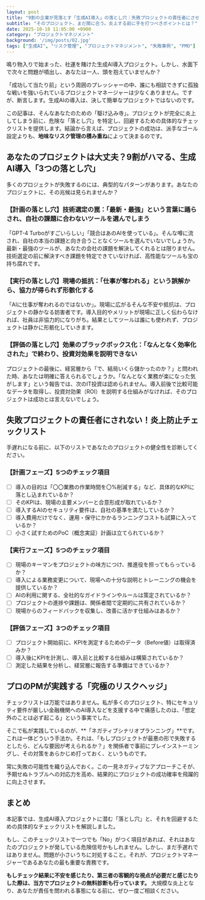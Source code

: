 ```yaml
---
layout: post
title: "9割の企業が見落とす「生成AI導入」の落とし穴｜失敗プロジェクトの責任者にさせられないためのチェックリスト"
subtitle: "そのプロジェクト、まだ間に合う。炎上する前に手を打つべきポイントとは？"
date: 2025-10-18 11:05:00 +0900
category: "プロジェクトマネジメント"
background: '/img/posts/02.jpg'
tags: ["生成AI", "リスク管理", "プロジェクトマネジメント", "失敗事例", "PMO"]
---
```


鳴り物入りで始まった、社運を賭けた生成AI導入プロジェクト。しかし、水面下で次々と問題が噴出し、あなたは一人、頭を抱えていませんか？

「成功して当たり前」という周囲のプレッシャーの中、誰にも相談できずに孤独な戦いを強いられているプロジェクトマネージャーは少なくありません。ですが、断言します。生成AIの導入は、決して簡単なプロジェクトではないのです。

この記事は、そんなあなたのための「駆け込み寺」。プロジェクトが完全に炎上してしまう前に、危険な「落とし穴」を特定し、回避するための具体的なチェックリストを提供します。結論から言えば、プロジェクトの成功は、派手なゴール設定よりも、**地味なリスク管理の積み重ね**によって決まるのです。

## あなたのプロジェクトは大丈夫？9割がハマる、生成AI導入「3つの落とし穴」

多くのプロジェクトが失敗するのには、典型的なパターンがあります。あなたのプロジェクトに、その兆候は見られませんか？

### 【計画の落とし穴】技術選定の罠：「最新・最強」という言葉に踊らされ、自社の課題に合わないツールを選んでしまう

「GPT-4 Turboがすごいらしい」「競合はあのAIを使っている」。そんな噂に流され、自社の本当の課題と向き合うことなくツールを選んでいないでしょうか。最新・最強のツールが、あなたの会社の課題を解決してくれるとは限りません。技術選定の前に解決すべき課題を特定できていなければ、高性能なツールも宝の持ち腐れです。

### 【実行の落とし穴】現場の抵抗：「仕事が奪われる」という誤解から、協力が得られず形骸化する

「AIに仕事が奪われるのではないか」。現場に広がるそんな不安や抵抗は、プロジェクトの静かなる妨害者です。導入目的やメリットが現場に正しく伝わらなければ、社員は非協力的になりがち。結果としてツールは誰にも使われず、プロジェクトは静かに形骸化していきます。

### 【評価の落とし穴】効果のブラックボックス化：「なんとなく効率化された」で終わり、投資対効果を説明できない

プロジェクトの最後に、経営層から「で、結局いくら儲かったのか？」と問われた時、あなたは明確に答えられるでしょうか。「なんとなく業務が楽になった気がします」という報告では、次のIT投資は認められません。導入前後で比較可能なデータを取得し、投資対効果（ROI）を説明する仕組みがなければ、そのプロジェクトは成功とは言えないでしょう。

## 失敗プロジェクトの責任者にされない！炎上防止チェックリスト

手遅れになる前に、以下のリストであなたのプロジェクトの健全性を診断してください。

### 【計画フェーズ】5つのチェック項目
- [ ] 導入の目的は「〇〇業務の作業時間を〇%削減する」など、具体的なKPIに落とし込まれているか？
- [ ] そのKPIは、現場の主要メンバーと合意形成が取れているか？
- [ ] 導入するAIのセキュリティ要件は、自社の基準を満たしているか？
- [ ] 導入費用だけでなく、運用・保守にかかるランニングコストも試算に入っているか？
- [ ] 小さく試すためのPoC（概念実証）計画は立てられているか？

### 【実行フェーズ】5つのチェック項目
- [ ] 現場のキーマンをプロジェクトの味方につけ、推進役を担ってもらっているか？
- [ ] 導入による業務変更について、現場への十分な説明とトレーニングの機会を提供しているか？
- [ ] AIの利用に関する、全社的なガイドラインやルールは策定されているか？
- [ ] プロジェクトの進捗や課題は、関係者間で定期的に共有されているか？
- [ ] 現場からのフィードバックを収集し、改善に活かす仕組みはあるか？

### 【評価フェーズ】3つのチェック項目
- [ ] プロジェクト開始前に、KPIを測定するためのデータ（Before値）は取得済みか？
- [ ] 導入後にKPIを計測し、導入前と比較する仕組みは構築されているか？
- [ ] 測定した結果を分析し、経営層に報告する準備はできているか？

## プロのPMが実践する「究極のリスクヘッジ」

チェックリストは万能ではありません。私が多くのプロジェクト、特にセキュリティ要件が厳しい金融機関へのAI導入などを支援する中で痛感したのは、「想定外のことは必ず起こる」という事実でした。

そこで私が実践しているのが、**「ネガティブシナリオプランニング」**です。これは一体どういう手法か。それは、「もしプロジェクトが最悪の形で失敗するとしたら、どんな要因が考えられるか？」を関係者で事前にブレインストーミングし、その対策をあらかじめ打っておく、というものです。

常に失敗の可能性を織り込んでおく。この一見ネガティブなアプローチこそが、予期せぬトラブルへの対応力を高め、結果的にプロジェクトの成功確率を飛躍的に向上させます。

## まとめ

本記事では、生成AI導入プロジェクトに潜む「落とし穴」と、それを回避するための具体的なチェックリストを解説しました。

もし、このチェックリストで一つでも「No」がつく項目があれば、それはあなたのプロジェクトが発している危険信号かもしれません。しかし、まだ手遅れではありません。問題が小さいうちに対処すること。それが、プロジェクトマネージャーであるあなたの最も重要な責務です。

**もしチェック結果に不安を感じたり、第三者の客観的な視点が必要だと感じたりした際は、当方でプロジェクトの無料診断も行っています。** 大規模な炎上となり、あなたが責任を問われる事態になる前に、ぜひ一度ご相談ください。
